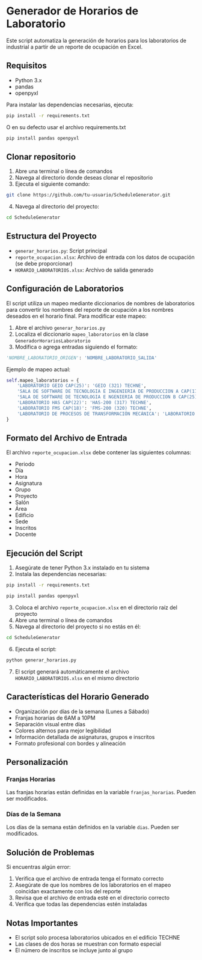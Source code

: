 # Generador de Horarios de Laboratorio

Este script automatiza la generación de horarios para los laboratorios de industrial a partir de un reporte de ocupación en Excel.

## Requisitos

- Python 3.x
- pandas
- openpyxl

Para instalar las dependencias necesarias, ejecuta:
```bash
pip install -r requirements.txt
```
O en su defecto usar el archivo requirements.txt
```bash
pip install pandas openpyxl
```

## Clonar repositorio

1. Abre una terminal o línea de comandos
2. Navega al directorio donde deseas clonar el repositorio
3. Ejecuta el siguiente comando:
```bash
git clone https://github.com/tu-usuario/ScheduleGenerator.git
```
4. Navega al directorio del proyecto:
```bash
cd ScheduleGenerator
```

## Estructura del Proyecto

- `generar_horarios.py`: Script principal
- `reporte_ocupacion.xlsx`: Archivo de entrada con los datos de ocupación (se debe proporcionar)
- `HORARIO_LABORATORIOS.xlsx`: Archivo de salida generado

## Configuración de Laboratorios

El script utiliza un mapeo mediante diccionarios de nombres de laboratorios para convertir los nombres del reporte de ocupación a los nombres deseados en el horario final. Para modificar este mapeo:

1. Abre el archivo `generar_horarios.py`
2. Localiza el diccionario `mapeo_laboratorios` en la clase `GeneradorHorariosLaboratorio`
3. Modifica o agrega entradas siguiendo el formato:
```python
'NOMBRE_LABORATORIO_ORIGEN': 'NOMBRE_LABORATORIO_SALIDA'
```

Ejemplo de mapeo actual:
```python
self.mapeo_laboratorios = {
    'LABORATORIO GEIO CAP(25)': 'GEIO (321) TECHNE',
    'SALA DE SOFTWARE DE TECNOLOGIA E INGENIERIA DE PRODUCCION A CAP(17)': 'Sala de Software A - 16 EST - 416- TECHNE',
    'SALA DE SOFTWARE DE TECNOLOGIA E NGENIERIA DE PRODUCCION B CAP(25)': 'Sala de Software B - 24 EST - 417 TECHNE',
    'LABORATORIO HAS CAP(22)': 'HAS-200 (317) TECHNE',
    'LABORATORIO FMS CAP(18)': 'FMS-200 (320) TECHNE',
    'LABORATORIO DE PROCESOS DE TRANSFORMACIÓN MECÁNICA': 'LABORATORIO DE PROCESOS DE TRANSFORMACIÓN BLOQUE 1-102'
}
```

## Formato del Archivo de Entrada

El archivo `reporte_ocupacion.xlsx` debe contener las siguientes columnas:
- Periodo
- Día
- Hora
- Asignatura
- Grupo
- Proyecto
- Salón
- Área
- Edificio
- Sede
- Inscritos
- Docente

## Ejecución del Script

1. Asegúrate de tener Python 3.x instalado en tu sistema
2. Instala las dependencias necesarias:
```bash
pip install -r requirements.txt
```
```bash
pip install pandas openpyxl
```
3. Coloca el archivo `reporte_ocupacion.xlsx` en el directorio raíz del proyecto
4. Abre una terminal o línea de comandos
5. Navega al directorio del proyecto si no estás en él:
```bash
cd ScheduleGenerator
```
6. Ejecuta el script:
```bash
python generar_horarios.py
```
7. El script generará automáticamente el archivo `HORARIO_LABORATORIOS.xlsx` en el mismo directorio

## Características del Horario Generado

- Organización por días de la semana (Lunes a Sábado)
- Franjas horarias de 6AM a 10PM
- Separación visual entre días
- Colores alternos para mejor legibilidad
- Información detallada de asignaturas, grupos e inscritos
- Formato profesional con bordes y alineación

## Personalización

### Franjas Horarias
Las franjas horarias están definidas en la variable `franjas_horarias`. Pueden ser modificados.

### Días de la Semana
Los días de la semana están definidos en la variable `dias`. Pueden ser modificados.

## Solución de Problemas

Si encuentras algún error:
1. Verifica que el archivo de entrada tenga el formato correcto
2. Asegúrate de que los nombres de los laboratorios en el mapeo coincidan exactamente con los del reporte
3. Revisa que el archivo de entrada esté en el directorio correcto
4. Verifica que todas las dependencias estén instaladas

## Notas Importantes

- El script solo procesa laboratorios ubicados en el edificio TECHNE
- Las clases de dos horas se muestran con formato especial
- El número de inscritos se incluye junto al grupo